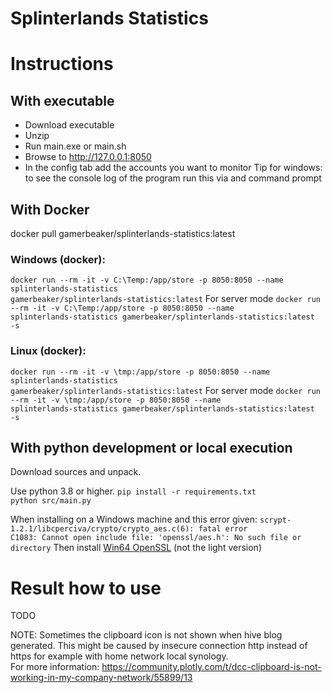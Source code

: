 # Splinterlands Statistics

# Instructions
## With executable
* Download executable
* Unzip
* Run main.exe or main.sh
* Browse to http://127.0.0.1:8050
* In the config tab add the accounts you want to monitor
Tip for windows: to see the console log of the program run this via and command prompt

## With Docker 
docker pull gamerbeaker/splinterlands-statistics:latest

### Windows (docker):
<code>docker run --rm -it -v C:\Temp\:/app/store -p 8050:8050 --name splinterlands-statistics gamerbeaker/splinterlands-statistics:latest</code>
For server mode 
<code>docker run --rm -it -v C:\Temp\:/app/store -p 8050:8050 --name splinterlands-statistics gamerbeaker/splinterlands-statistics:latest -s</code>

### Linux (docker):
<code>docker run --rm -it -v \tmp\:/app/store -p 8050:8050 --name splinterlands-statistics gamerbeaker/splinterlands-statistics:latest</code>
For server mode
<code>docker run --rm -it -v \tmp\:/app/store -p 8050:8050 --name splinterlands-statistics gamerbeaker/splinterlands-statistics:latest -s</code>

## With python development or local execution
Download sources and unpack. 

Use python 3.8 or higher.
<code>pip install -r requirements.txt
python src/main.py</code>

When installing on a Windows machine and this error given: 
<code>scrypt-1.2.1/libcperciva/crypto/crypto_aes.c(6): fatal error C1083: Cannot open include file: 'openssl/aes.h': No such file or directory</code>
Then install [Win64 OpenSSL](https://slproweb.com/products/Win32OpenSSL.html) (not the light version)

# Result how to use
TODO

NOTE: Sometimes the clipboard icon is not shown when hive blog generated.
This might be caused by insecure connection http instead of https for example with home network local synology.  
For more information: https://community.plotly.com/t/dcc-clipboard-is-not-working-in-my-company-network/55899/13

